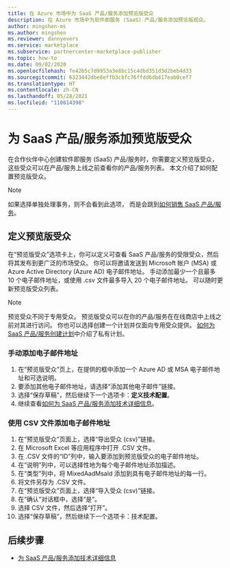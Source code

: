 ```yaml
---
title: 在 Azure 市场中为 SaaS 产品/服务添加预览版受众
description: 在 Azure 市场中为软件即服务 (SaaS) 产品/服务添加预览版观众。
author: mingshen-ms
ms.author: mingshen
ms.reviewer: dannyevers
ms.service: marketplace
ms.subservice: partnercenter-marketplace-publisher
ms.topic: how-to
ms.date: 09/02/2020
ms.openlocfilehash: fe42b5c7d9953a3e8bc15c4dbd351d3d2beb4d33
ms.sourcegitcommit: 6323442dbe8effb3cbfc76ffdd6db417eab0cef7
ms.translationtype: HT
ms.contentlocale: zh-CN
ms.lasthandoff: 05/28/2021
ms.locfileid: "110614398"
---
```

# <a name="add-a-preview-audience-for-a-saas-offer"></a>为 SaaS 产品/服务添加预览版受众

在合作伙伴中心创建软件即服务 (SaaS) 产品/服务时，你需要定义预览版受众，这些受众可以在产品/服务上线之前查看你的产品/服务列表。 本文介绍了如何配置预览版受众。

> [!NOTE]
> 如果选择单独处理事务，则不会看到此选项， 而是会跳到[如何销售 SaaS 产品/服务](create-new-saas-offer-marketing.md)。

## <a name="define-a-preview-audience"></a>定义预览版受众

在“预览版受众”选项卡上，你可以定义可查看 SaaS 产品/服务的受限受众，然后将其发布到更广泛的市场受众。 你可以将邀请发送到 Microsoft 帐户 (MSA) 或 Azure Active Directory (Azure AD) 电子邮件地址。 手动添加最少一个且最多 10 个电子邮件地址，或使用 .csv 文件最多导入 20 个电子邮件地址。 可以随时更新预览版受众列表。

> [!NOTE]
> 预览受众不同于专用受众。 预览版受众可以在你的产品/服务在在线商店中上线之前对其进行访问。 你也可以选择创建一个计划并仅面向专用受众提供。 [如何为 SaaS 产品/服务创建计划](create-new-saas-offer-plans.md)中介绍了私有计划。

### <a name="add-email-addresses-manually"></a>手动添加电子邮件地址

1. 在“预览版受众”页上，在提供的框中添加一个 Azure AD 或 MSA 电子邮件地址和可选说明。
1. 要添加其他电子邮件地址，请选择“添加其他电子邮件”链接。
1. 选择“保存草稿”，然后继续下一个选项卡：**定义技术配置**。
1. 继续查看[如何为 SaaS 产品/服务添加技术详细信息](create-new-saas-offer-technical.md)。

### <a name="add-email-addresses-using-the-csv-file"></a>使用 CSV 文件添加电子邮件地址

1. 在“预览版受众”页面上，选择“导出受众 (csv)”链接。
1. 在 Microsoft Excel 等应用程序中打开 .CSV 文件。
1. 在 .CSV 文件的“ID”列中，输入要添加到预览版受众的电子邮件地址。
1. 在“说明”列中，可以选择性地为每个电子邮件地址添加描述。
1. 在“类型”列中，将 MixedAadMsaId 添加到具有电子邮件地址的每一行。
1. 将文件另存为 .CSV 文件。
1. 在“预览版受众”页面上，选择“导入受众 (csv)”链接。
1. 在“确认”对话框中，选择“是”。 
1. 选择 CSV 文件，然后选择“打开”。
1. 选择“保存草稿”，然后继续下一个选项卡：技术配置。

## <a name="next-steps"></a>后续步骤

- [为 SaaS 产品/服务添加技术详细信息](create-new-saas-offer-technical.md)
